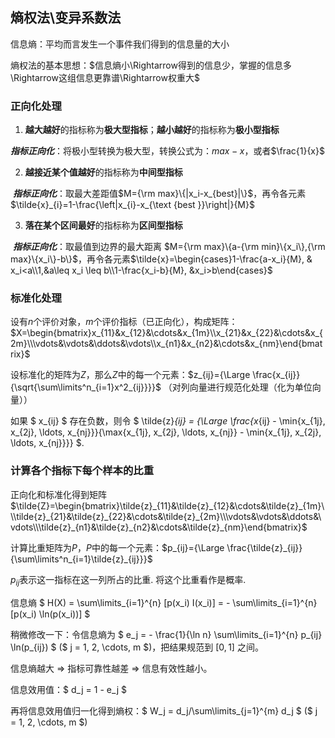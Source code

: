 ## 熵权法\变异系数法

信息熵：平均而言发生一个事件我们得到的信息量的大小

熵权法的基本思想：$信息熵小\Rightarrow得到的信息少，掌握的信息多\Rightarrow这组信息更靠谱\Rightarrow权重大$

### 正向化处理

1. **越大越好**的指标称为**极大型指标**；**越小越好**的指标称为**极小型指标**

​	***指标正向化***：将极小型转换为极大型，转换公式为：${max-x}$，或者$\frac{1}{x}$

2. **越接近某个值越好**的指标称为**中间型指标**

​	***指标正向化***：取最大差距值$M={\rm max}\{|x_i-x_{best}|\}$，再令各元素$\tilde{x}_{i}=1-\frac{\left|x_{i}-x_{\text {best }}\right|}{M}$

3. **落在某个区间最好**的指标称为**区间型指标**

​	***指标正向化***：取最值到边界的最大距离 $M={\rm max}\{a-{\rm min}\{x_i\},{\rm max}\{x_i\}-b\}$，再令各元素$\tilde{x}=\begin{cases}1-\frac{a-x_i}{M}, & x_i<a\\1,&a\leq x_i \leq b\\1-\frac{x_i-b}{M}, &x_i>b\end{cases}$

### 标准化处理

设有$n$个评价对象，$m$个评价指标（已正向化），构成矩阵：$X=\begin{bmatrix}x_{11}&x_{12}&\cdots&x_{1m}\\x_{21}&x_{22}&\cdots&x_{2m}\\\vdots&\vdots&\ddots&\vdots\\x_{n1}&x_{n2}&\cdots&x_{nm}\end{bmatrix}$ 

设标准化的矩阵为$Z$，那么$Z$中的每一个元素：$z_{ij}={\Large \frac{x_{ij}}{\sqrt{\sum\limits^n_{i=1}x^2_{ij}}}}$ （对列向量进行规范化处理（化为单位向量））

如果 $ x_{ij} $ 存在负数，则令 $ \tilde{z}_{ij} = {\Large \frac{x_{ij} - \min\{x_{1j}, x_{2j}, \ldots, x_{nj}\}}{\max\{x_{1j}, x_{2j}, \ldots, x_{nj}\} - \min\{x_{1j}, x_{2j}, \ldots, x_{nj}\}}} $.

### 计算各个指标下每个样本的比重

正向化和标准化得到矩阵$\tilde{Z}=\begin{bmatrix}\tilde{z}_{11}&\tilde{z}_{12}&\cdots&\tilde{z}_{1m}\\\tilde{z}_{21}&\tilde{z}_{22}&\cdots&\tilde{z}_{2m}\\\vdots&\vdots&\ddots&\vdots\\\tilde{z}_{n1}&\tilde{z}_{n2}&\cdots&\tilde{z}_{nm}\end{bmatrix}$

计算比重矩阵为$P$，$P$中的每一个元素：$p_{ij}={\Large \frac{\tilde{z}_{ij}}{\sum\limits^n_{i=1}\tilde{z}_{ij}}}$ 

$p_{ij}$表示这一指标在这一列所占的比重. 将这个比重看作是概率. 

信息熵 $ H(X) = \sum\limits_{i=1}^{n} [p(x_i) I(x_i)] = - \sum\limits_{i=1}^{n} [p(x_i) \ln(p(x_i))] $

稍微修改一下：令信息熵为 $ e_j = - \frac{1}{\ln n} \sum\limits_{i=1}^{n} p_{ij} \ln(p_{ij}) $ ($ j = 1, 2, \cdots, m $)，把结果规范到 $[0, 1]$ 之间。

信息熵越大 $\Rightarrow$ 指标可靠性越差 $\Rightarrow$ 信息有效性越小。

信息效用值：$ d_j = 1 - e_j $

再将信息效用值归一化得到熵权：$ W_j = d_j/\sum\limits_{j=1}^{m} d_j $ ($ j = 1, 2, \cdots, m $)